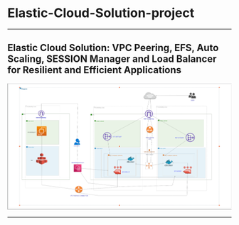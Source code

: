 # Elastic-Cloud-Solution-project

----

## Elastic Cloud Solution: VPC Peering, EFS, Auto Scaling, SESSION Manager and Load Balancer for Resilient and Efficient Applications


![flowchart](flowchart.png)

----
